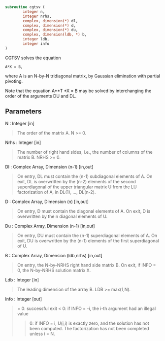 ```fortran
subroutine cgtsv (
		integer n,
		integer nrhs,
		complex, dimension(*) dl,
		complex, dimension(*) d,
		complex, dimension(*) du,
		complex, dimension(ldb, *) b,
		integer ldb,
		integer info
)
```

 CGTSV  solves the equation

    A*X = B,

 where A is an N-by-N tridiagonal matrix, by Gaussian elimination with
 partial pivoting.

 Note that the equation  A**T *X = B  may be solved by interchanging the
 order of the arguments DU and DL.

## Parameters
N : Integer [in]
> The order of the matrix A.  N >= 0.

Nrhs : Integer [in]
> The number of right hand sides, i.e., the number of columns
> of the matrix B.  NRHS >= 0.

Dl : Complex Array, Dimension (n-1) [in,out]
> On entry, DL must contain the (n-1) subdiagonal elements of
> A.
> On exit, DL is overwritten by the (n-2) elements of the
> second superdiagonal of the upper triangular matrix U from
> the LU factorization of A, in DL(1), ..., DL(n-2).

D : Complex Array, Dimension (n) [in,out]
> On entry, D must contain the diagonal elements of A.
> On exit, D is overwritten by the n diagonal elements of U.

Du : Complex Array, Dimension (n-1) [in,out]
> On entry, DU must contain the (n-1) superdiagonal elements
> of A.
> On exit, DU is overwritten by the (n-1) elements of the first
> superdiagonal of U.

B : Complex Array, Dimension (ldb,nrhs) [in,out]
> On entry, the N-by-NRHS right hand side matrix B.
> On exit, if INFO = 0, the N-by-NRHS solution matrix X.

Ldb : Integer [in]
> The leading dimension of the array B.  LDB >= max(1,N).

Info : Integer [out]
> = 0:  successful exit
> < 0:  if INFO = -i, the i-th argument had an illegal value
> > 0:  if INFO = i, U(i,i) is exactly zero, and the solution
> has not been computed.  The factorization has not been
> completed unless i = N.

